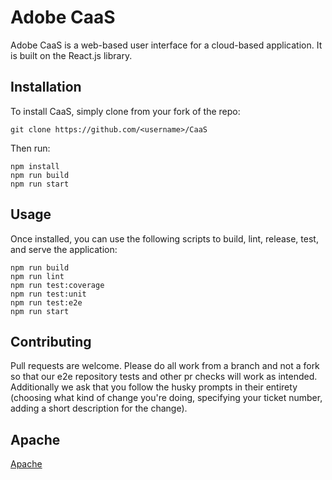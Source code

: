# Adobe CaaS

Adobe CaaS is a web-based user interface for a cloud-based application. It is built on the React.js library.

## Installation

To install CaaS, simply clone from your fork of the repo:

```
git clone https://github.com/<username>/CaaS
```

Then run:
```
npm install
npm run build
npm run start
```

## Usage

Once installed, you can use the following scripts to build, lint, release, test, and serve the application:

```
npm run build
npm run lint
npm run test:coverage
npm run test:unit
npm run test:e2e
npm run start
```

## Contributing

Pull requests are welcome. Please do all work from a branch and not a fork so that our e2e repository tests and other pr checks will work as intended.  Additionally we ask that you follow the husky prompts in their entirety (choosing what kind of change you're doing, specifying your ticket number, adding a short description for the change).

## Apache

[Apache](https://choosealicense.com/licenses/apache/) 
